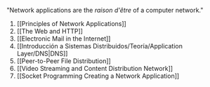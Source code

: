 "Network applications are the *raison d'être* of a computer network."

1. [[Principles of Network Applications]]
2. [[The Web and HTTP]]
3. [[Electronic Mail in the Internet]]
4. [[Introducción a Sistemas Distribuidos/Teoría/Application Layer/DNS|DNS]]
5. [[Peer-to-Peer File Distribution]]
6. [[Video Streaming and Content Distribution Network]]
7. [[Socket Programming Creating a Network Application]]
